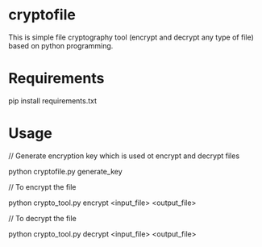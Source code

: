 # cryptofile

This is simple file cryptography tool (encrypt and decrypt any type of file) based on python programming.

# Requirements

pip install requirements.txt

# Usage

// Generate encryption key which is used ot encrypt and decrypt files

python cryptofile.py generate_key

// To encrypt the file

python crypto_tool.py encrypt <input_file> <output_file>

// To decrypt the file

python crypto_tool.py decrypt <input_file> <output_file>



